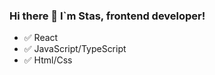 ### Hi there 👋 I`m Stas, frontend developer!

- :white_check_mark: React
- :white_check_mark: JavaScript/TypeScript
- :white_check_mark: Html/Css

